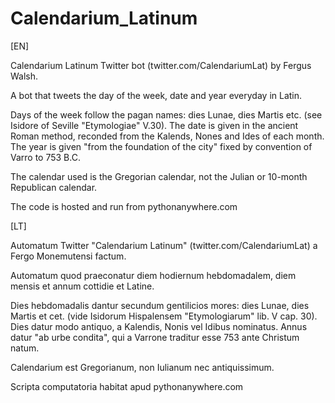 # Calendarium_Latinum

[EN]

Calendarium Latinum Twitter bot (twitter.com/CalendariumLat) by Fergus Walsh.

A bot that tweets the day of the week, date and year everyday in Latin.

Days of the week follow the pagan names: dies Lunae, dies Martis etc. (see Isidore of Seville "Etymologiae" V.30). The date is given in the ancient Roman method, reconded from the Kalends, Nones and Ides of each month. The year is given "from the foundation of the city" fixed by convention of Varro to 753 B.C.

The calendar used is the Gregorian calendar, not the Julian or 10-month Republican calendar.

The code is hosted and run from pythonanywhere.com

[LT]

Automatum Twitter "Calendarium Latinum" (twitter.com/CalendariumLat) a Fergo Monemutensi factum.

Automatum quod praeconatur diem hodiernum hebdomadalem, diem mensis et annum cottidie et Latine.

Dies hebdomadalis dantur secundum gentilicios mores: dies Lunae, dies Martis et cet. (vide Isidorum Hispalensem "Etymologiarum" lib. V cap. 30). Dies datur modo antiquo, a Kalendis, Nonis vel Idibus nominatus. Annus datur "ab urbe condita", qui a Varrone traditur esse 753 ante Christum natum.

Calendarium est Gregorianum, non Iulianum nec antiquissimum.

Scripta computatoria habitat apud pythonanywhere.com
